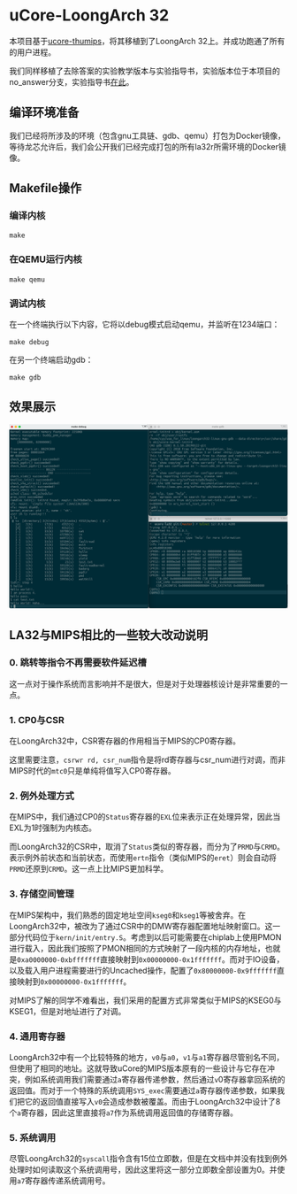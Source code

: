 # uCore-LoongArch 32

本项目基于[ucore-thumips](https://github.com/z4yx/ucore-thumips)，将其移植到了LoongArch 32上。并成功跑通了所有的用户进程。

我们同样移植了去除答案的实验教学版本与实验指导书，实验版本位于本项目的no_answer分支，实验指导书[在此](https://github.com/cyyself/ucore_la32_docs)。

## 编译环境准备

我们已经将所涉及的环境（包含gnu工具链、gdb、qemu）打包为Docker镜像，等待龙芯允许后，我们会公开我们已经完成打包的所有la32r所需环境的Docker镜像。

## Makefile操作

### 编译内核

```shell
make
```

### 在QEMU运行内核

```shell
make qemu
```

### 调试内核

在一个终端执行以下内容，它将以debug模式启动qemu，并监听在1234端口：

```shell
make debug
```

在另一个终端启动gdb：

```shell
make gdb
```

## 效果展示

![debug](doc/img/debug.png)

## LA32与MIPS相比的一些较大改动说明

### 0. 跳转等指令不再需要软件延迟槽

这一点对于操作系统而言影响并不是很大，但是对于处理器核设计是非常重要的一点。

### 1. CP0与CSR

在LoongArch32中，CSR寄存器的作用相当于MIPS的CP0寄存器。

这里需要注意，`csrwr rd, csr_num`指令是将rd寄存器与csr_num进行对调，而非MIPS时代的`mtc0`只是单纯将值写入CP0寄存器。

### 2. 例外处理方式

在MIPS中，我们通过CP0的`Status`寄存器的`EXL`位来表示正在处理异常，因此当EXL为1时强制为内核态。

而LoongArch32的CSR中，取消了`Status`类似的寄存器，而分为了`PRMD`与`CRMD`。表示例外前状态和当前状态，而使用`ertn`指令（类似MIPS的`eret`）则会自动将`PRMD`还原到`CRMD`。这一点上比MIPS更加科学。

### 3. 存储空间管理

在MIPS架构中，我们熟悉的固定地址空间`kseg0`和`kseg1`等被舍弃。在LoongArch32中，被改为了通过CSR中的DMW寄存器配置地址映射窗口。这一部分代码位于`kern/init/entry.S`。考虑到以后可能需要在chiplab上使用PMON进行载入，因此我们按照了PMON相同的方式映射了一段内核的内存地址，也就是`0xa0000000-0xbfffffff`直接映射到`0x00000000-0x1fffffff`。而对于IO设备，以及载入用户进程需要进行的Uncached操作，配置了`0x80000000-0x9fffffff`直接映射到`0x00000000-0x1fffffff`。

对MIPS了解的同学不难看出，我们采用的配置方式非常类似于MIPS的KSEG0与KSEG1，但是对地址进行了对调。

### 4. 通用寄存器

LoongArch32中有一个比较特殊的地方，`v0`与`a0`，`v1`与`a1`寄存器尽管别名不同，但使用了相同的地址。这就导致uCore的MIPS版本原有的一些设计与它存在冲突，例如系统调用我们需要通过`a`寄存器传递参数，然后通过`v`0寄存器拿回系统的返回值。而对于一个特殊的系统调用`SYS_exec`需要通过`a`寄存器传递参数，如果我们把它的返回值直接写入`v0`会造成参数被覆盖。而由于LoongArch32中设计了8个`a`寄存器，因此这里直接将`a7`作为系统调用返回值的存储寄存器。

### 5. 系统调用

尽管LoongArch32的`syscall`指令含有15位立即数，但是在文档中并没有找到例外处理时如何读取这个系统调用号，因此这里将这一部分立即数全部设置为0。并使用`a7`寄存器传递系统调用号。
